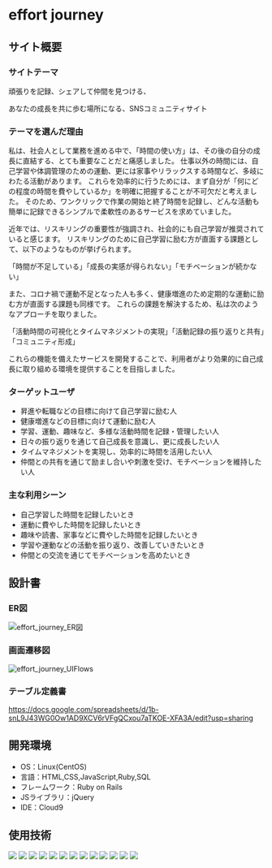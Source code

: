 # effort journey

## サイト概要

### サイトテーマ

頑張りを記録、シェアして仲間を見つける、

あなたの成長を共に歩む場所になる、SNSコミュニティサイト

### テーマを選んだ理由

私は、社会人として業務を進める中で、「時間の使い方」は、その後の自分の成長に直結する、とても重要なことだと痛感しました。
仕事以外の時間には、自己学習や体調管理のための運動、更には家事やリラックスする時間など、多岐にわたる活動があります。
これらを効率的に行うためには、まず自分が「何にどの程度の時間を費やしているか」を明確に把握することが不可欠だと考えました。
そのため、ワンクリックで作業の開始と終了時間を記録し、どんな活動も簡単に記録できるシンプルで柔軟性のあるサービスを求めていました。

近年では、リスキリングの重要性が強調され、社会的にも自己学習が推奨されていると感じます。
リスキリングのために自己学習に励む方が直面する課題として、以下のようなものが挙げられます。

「時間が不足している」「成長の実感が得られない」「モチベーションが続かない」

また、コロナ禍で運動不足となった人も多く、健康増進のため定期的な運動に励む方が直面する課題も同様です。
これらの課題を解決するため、私は次のようなアプローチを取りました。

「活動時間の可視化とタイムマネジメントの実現」「活動記録の振り返りと共有」「コミュニティ形成」

これらの機能を備えたサービスを開発することで、利用者がより効果的に自己成長に取り組める環境を提供することを目指しました。

### ターゲットユーザ

- 昇進や転職などの目標に向けて自己学習に励む人
- 健康増進などの目標に向けて運動に励む人
- 学習、運動、趣味など、多様な活動時間を記録・管理したい人
- 日々の振り返りを通じて自己成長を意識し、更に成長したい人
- タイムマネジメントを実現し、効率的に時間を活用したい人
- 仲間との共有を通じて励まし合いや刺激を受け、モチベーションを維持したい人

### 主な利用シーン

- 自己学習した時間を記録したいとき
- 運動に費やした時間を記録したいとき
- 趣味や読書、家事などに費やした時間を記録したいとき
- 学習や運動などの活動を振り返り、改善していきたいとき
- 仲間との交流を通じてモチベーションを高めたいとき

## 設計書

### ER図
![effort_journey_ER図](https://github.com/yumeka2024/PF_effort_journey/assets/154503350/cbc3c8d0-9719-454d-9f8d-2d0a2cd2d7dc)

### 画面遷移図
![effort_journey_UIFlows](https://github.com/yumeka2024/PF_effort_journey/assets/154503350/a315605b-2c25-4fe4-b4d6-822ad3bfb115)

### テーブル定義書
https://docs.google.com/spreadsheets/d/1b-snL9J43WG0Ow1AD9XCV6rVFgQCxou7aTKOE-XFA3A/edit?usp=sharing

## 開発環境

- OS：Linux(CentOS)
- 言語：HTML,CSS,JavaScript,Ruby,SQL
- フレームワーク：Ruby on Rails
- JSライブラリ：jQuery
- IDE：Cloud9

## 使用技術

[![](https://img.shields.io/badge/Ruby-CC342D?style=flat&logo=ruby&logoColor=white)](https://www.ruby-lang.org/)
[![](https://img.shields.io/badge/Ruby_on_Rails-CC0000?style=flat&logo=ruby-on-rails&logoColor=white)](https://rubyonrails.org/)
[![](https://img.shields.io/badge/HTML-1572B6?style=flat&logo=html5&logoColor=white&color=orange)](https://example.com)
[![](https://img.shields.io/badge/CSS-1572B6?style=flat&logo=css3&logoColor=white)](https://www.w3.org/Style/CSS/Overview.en.html)
[![](https://img.shields.io/badge/JavaScript-F7DF1E?style=flat&logo=javascript&logoColor=black)](https://developer.mozilla.org/en-US/docs/Web/JavaScript)
[![](https://img.shields.io/badge/Bootstrap-563D7C?style=flat&logo=bootstrap&logoColor=white)](https://getbootstrap.com/)
[![](https://img.shields.io/badge/GitHub-181717?style=flat&logo=github&logoColor=white)](https://github.com/)
[![](https://img.shields.io/badge/Git-F05032?style=flat&logo=git&logoColor=white)](https://git-scm.com/)
[![](https://img.shields.io/badge/Amazon_AWS-232F3E?style=flat&logo=amazon-aws&logoColor=white)](https://aws.amazon.com/)
[![](https://img.shields.io/badge/Amazon_EC2-232F3E?style=flat&logo=amazon-ec2&logoColor=white)](https://aws.amazon.com/ec2/)
[![](https://img.shields.io/badge/Amazon_RDS-232F3E?style=flat&logo=amazon-rds&logoColor=white)](https://aws.amazon.com/rds/)
[![](https://img.shields.io/badge/Nginx-009639?style=flat&logo=nginx&logoColor=white)](https://nginx.org/)
[![](https://img.shields.io/badge/MySQL-4479A1?style=flat&logo=mysql&logoColor=white)](https://www.mysql.com/)

<!--## 使用素材-->
<!--使用検討中です-->